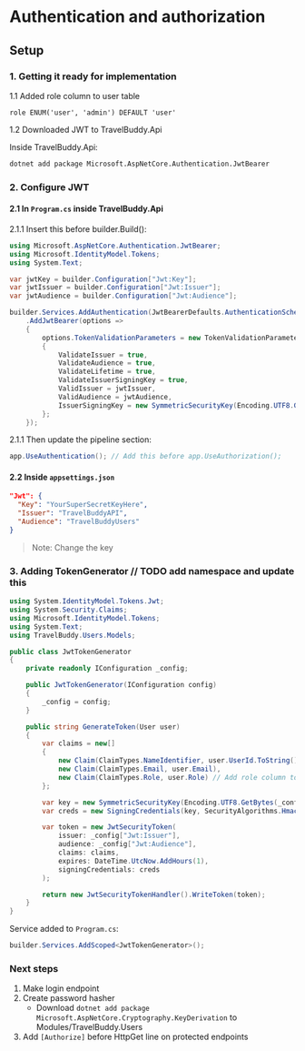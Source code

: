 # Authentication and authorization

## Setup

### 1. Getting it ready for implementation
1.1 Added role column to user table
```mysql
role ENUM('user', 'admin') DEFAULT 'user'
```

1.2 Downloaded JWT to TravelBuddy.Api

Inside TravelBuddy.Api:
```bash
dotnet add package Microsoft.AspNetCore.Authentication.JwtBearer
```

### 2. Configure JWT

#### 2.1 In `Program.cs` inside TravelBuddy.Api

2.1.1 Insert this before builder.Build():
```csharp
using Microsoft.AspNetCore.Authentication.JwtBearer;
using Microsoft.IdentityModel.Tokens;
using System.Text;

var jwtKey = builder.Configuration["Jwt:Key"];
var jwtIssuer = builder.Configuration["Jwt:Issuer"];
var jwtAudience = builder.Configuration["Jwt:Audience"];

builder.Services.AddAuthentication(JwtBearerDefaults.AuthenticationScheme)
    .AddJwtBearer(options =>
    {
        options.TokenValidationParameters = new TokenValidationParameters
        {
            ValidateIssuer = true,
            ValidateAudience = true,
            ValidateLifetime = true,
            ValidateIssuerSigningKey = true,
            ValidIssuer = jwtIssuer,
            ValidAudience = jwtAudience,
            IssuerSigningKey = new SymmetricSecurityKey(Encoding.UTF8.GetBytes(jwtKey))
        };
    });
```

2.1.1 Then update the pipeline section:
```csharp
app.UseAuthentication(); // Add this before app.UseAuthorization();
```

#### 2.2 Inside `appsettings.json`

```json
"Jwt": {
  "Key": "YourSuperSecretKeyHere",
  "Issuer": "TravelBuddyAPI",
  "Audience": "TravelBuddyUsers"
}
```

> Note: Change the key

### 3. Adding TokenGenerator // TODO add namespace and update this

```csharp
using System.IdentityModel.Tokens.Jwt;
using System.Security.Claims;
using Microsoft.IdentityModel.Tokens;
using System.Text;
using TravelBuddy.Users.Models;

public class JwtTokenGenerator
{
    private readonly IConfiguration _config;

    public JwtTokenGenerator(IConfiguration config)
    {
        _config = config;
    }

    public string GenerateToken(User user)
    {
        var claims = new[]
        {
            new Claim(ClaimTypes.NameIdentifier, user.UserId.ToString()),
            new Claim(ClaimTypes.Email, user.Email),
            new Claim(ClaimTypes.Role, user.Role) // Add role column to DB
        };

        var key = new SymmetricSecurityKey(Encoding.UTF8.GetBytes(_config["Jwt:Key"]));
        var creds = new SigningCredentials(key, SecurityAlgorithms.HmacSha256);

        var token = new JwtSecurityToken(
            issuer: _config["Jwt:Issuer"],
            audience: _config["Jwt:Audience"],
            claims: claims,
            expires: DateTime.UtcNow.AddHours(1),
            signingCredentials: creds
        );

        return new JwtSecurityTokenHandler().WriteToken(token);
    }
}
```

Service added to `Program.cs`:
```csharp
builder.Services.AddScoped<JwtTokenGenerator>();
```

### Next steps

1. Make login endpoint
2. Create password hasher
    - Download `dotnet add package Microsoft.AspNetCore.Cryptography.KeyDerivation` to Modules/TravelBuddy.Users
3. Add `[Authorize]` before HttpGet line on protected endpoints